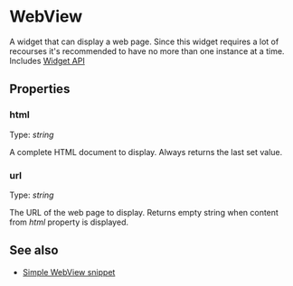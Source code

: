 ---
---
# WebView

A widget that can display a web page. Since this widget requires a lot of recourses it's recommended to have no more than one instance at a time.
Includes [Widget API](Widget.md)

## Properties

### html
Type: *string*

A complete HTML document to display. Always returns the last set value.
### url

Type: *string*

The URL of the web page to display. Returns empty string when content from *html* property is displayed.

## See also

- [Simple WebView snippet](https://github.com/eclipsesource/tabris-js/blob/v1.0.0/snippets/webview/webview.js)
